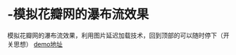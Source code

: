 # -模拟花瓣网的瀑布流效果
模拟花瓣网的瀑布流效果，利用图片延迟加载技术，回到顶部的可以随时停下（开关思想）
[demo地址](https://guopengsong.github.io/-/%E8%8A%B1%E7%93%A3%E7%BD%91.html)

